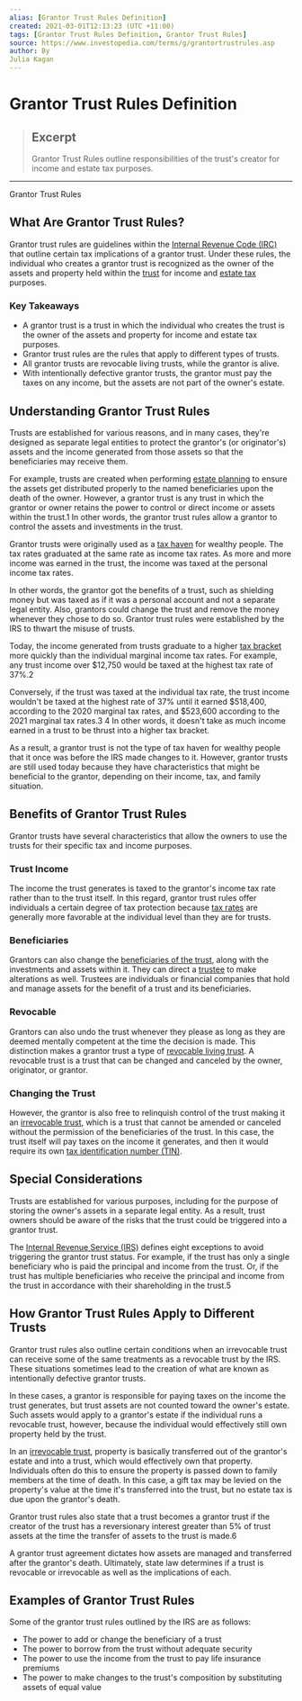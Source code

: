 ```yaml
---
alias: [Grantor Trust Rules Definition]
created: 2021-03-01T12:13:23 (UTC +11:00)
tags: [Grantor Trust Rules Definition, Grantor Trust Rules]
source: https://www.investopedia.com/terms/g/grantortrustrules.asp
author: By
Julia Kagan
---
```


# Grantor Trust Rules Definition

> ## Excerpt
> Grantor Trust Rules outline responsibilities of the trust's creator for income and estate tax purposes.

---

Grantor Trust Rules
## What Are Grantor Trust Rules?

Grantor trust rules are guidelines within the [Internal Revenue Code (IRC)](https://www.investopedia.com/terms/i/internal-revenue-code.asp) that outline certain tax implications of a grantor trust. Under these rules, the individual who creates a grantor trust is recognized as the owner of the assets and property held within the [trust](https://www.investopedia.com/terms/t/trust.asp) for income and [estate tax](https://www.investopedia.com/terms/e/estatetax.asp) purposes.

### Key Takeaways

-   A grantor trust is a trust in which the individual who creates the trust is the owner of the assets and property for income and estate tax purposes.
-   Grantor trust rules are the rules that apply to different types of trusts.
-   All grantor trusts are revocable living trusts, while the grantor is alive.
-   With intentionally defective grantor trusts, the grantor must pay the taxes on any income, but the assets are not part of the owner's estate.

## Understanding Grantor Trust Rules

Trusts are established for various reasons, and in many cases, they're designed as separate legal entities to protect the grantor's (or originator's) assets and the income generated from those assets so that the beneficiaries may receive them.

For example, trusts are created when performing [estate planning](https://www.investopedia.com/terms/e/estateplanning.asp) to ensure the assets get distributed properly to the named beneficiaries upon the death of the owner. However, a grantor trust is any trust in which the grantor or owner retains the power to control or direct income or assets within the trust.1 In other words, the grantor trust rules allow a grantor to control the assets and investments in the trust.

Grantor trusts were originally used as a [tax haven](https://www.investopedia.com/terms/t/taxhaven.asp) for wealthy people. The tax rates graduated at the same rate as income tax rates. As more and more income was earned in the trust, the income was taxed at the personal income tax rates.

In other words, the grantor got the benefits of a trust, such as shielding money but was taxed as if it was a personal account and not a separate legal entity. Also, grantors could change the trust and remove the money whenever they chose to do so. Grantor trust rules were established by the IRS to thwart the misuse of trusts.

Today, the income generated from trusts graduate to a higher [tax bracket](https://www.investopedia.com/terms/t/taxbracket.asp) more quickly than the individual marginal income tax rates. For example, any trust income over $12,750 would be taxed at the highest tax rate of 37%.2

Conversely, if the trust was taxed at the individual tax rate, the trust income wouldn't be taxed at the highest rate of 37% until it earned $518,400, according to the 2020 marginal tax rates, and $523,600 according to the 2021 marginal tax rates.3 4 In other words, it doesn't take as much income earned in a trust to be thrust into a higher tax bracket.

As a result, a grantor trust is not the type of tax haven for wealthy people that it once was before the IRS made changes to it. However, grantor trusts are still used today because they have characteristics that might be beneficial to the grantor, depending on their income, tax, and family situation.

## Benefits of Grantor Trust Rules

Grantor trusts have several characteristics that allow the owners to use the trusts for their specific tax and income purposes.

### Trust Income

The income the trust generates is taxed to the grantor's income tax rate rather than to the trust itself. In this regard, grantor trust rules offer individuals a certain degree of tax protection because [tax rates](https://www.investopedia.com/terms/t/taxrate.asp) are generally more favorable at the individual level than they are for trusts. 

### Beneficiaries

Grantors can also change the [beneficiaries of the trust](https://www.investopedia.com/terms/b/beneficiary-of-trust.asp), along with the investments and assets within it. They can direct a [trustee](https://www.investopedia.com/terms/t/trustee.asp) to make alterations as well. Trustees are individuals or financial companies that hold and manage assets for the benefit of a trust and its beneficiaries.

### Revocable

Grantors can also undo the trust whenever they please as long as they are deemed mentally competent at the time the decision is made. This distinction makes a grantor trust a type of [revocable living trust](https://www.investopedia.com/terms/r/revocabletrust.asp). A revocable trust is a trust that can be changed and canceled by the owner, originator, or grantor.

### Changing the Trust

However, the grantor is also free to relinquish control of the trust making it an [irrevocable trust](https://www.investopedia.com/terms/i/irrevocabletrust.asp), which is a trust that cannot be amended or canceled without the permission of the beneficiaries of the trust. In this case, the trust itself will pay taxes on the income it generates, and then it would require its own [tax identification number (TIN)](https://www.investopedia.com/terms/t/tax-indentification-number-tin.asp).

## Special Considerations

Trusts are established for various purposes, including for the purpose of storing the owner's assets in a separate legal entity. As a result, trust owners should be aware of the risks that the trust could be triggered into a grantor trust.

The [Internal Revenue Service (IRS)](https://www.investopedia.com/terms/i/irs.asp) defines eight exceptions to avoid triggering the grantor trust status. For example, if the trust has only a single beneficiary who is paid the principal and income from the trust. Or, if the trust has multiple beneficiaries who receive the principal and income from the trust in accordance with their shareholding in the trust.5

## How Grantor Trust Rules Apply to Different Trusts 

Grantor trust rules also outline certain conditions when an irrevocable trust can receive some of the same treatments as a revocable trust by the IRS. These situations sometimes lead to the creation of what are known as intentionally defective grantor trusts.

In these cases, a grantor is responsible for paying taxes on the income the trust generates, but trust assets are not counted toward the owner's estate. Such assets would apply to a grantor's estate if the individual runs a revocable trust, however, because the individual would effectively still own property held by the trust.

In an [irrevocable trust](https://www.investopedia.com/terms/i/irrevocabletrust.asp), property is basically transferred out of the grantor's estate and into a trust, which would effectively own that property. Individuals often do this to ensure the property is passed down to family members at the time of death. In this case, a gift tax may be levied on the property's value at the time it's transferred into the trust, but no estate tax is due upon the grantor's death. 

Grantor trust rules also state that a trust becomes a grantor trust if the creator of the trust has a reversionary interest greater than 5% of trust assets at the time the transfer of assets to the trust is made.6

A grantor trust agreement dictates how assets are managed and transferred after the grantor's death. Ultimately, state law determines if a trust is revocable or irrevocable as well as the implications of each. 

## Examples of Grantor Trust Rules

Some of the grantor trust rules outlined by the IRS are as follows:

-   The power to add or change the beneficiary of a trust
-   The power to borrow from the trust without adequate security
-   The power to use the income from the trust to pay life insurance premiums
-   The power to make changes to the trust's composition by substituting assets of equal value
